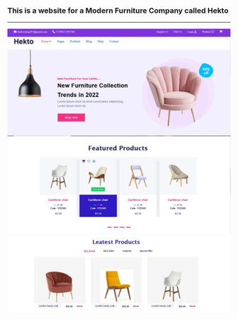 ﻿### This is a website  for a Modern Furniture Company called Hekto
---
![hekto-home-page1](https://github.com/ujuhope/Modern-Furniture_site_design/blob/main/images/Hekto-home-page1.JPG)
![hekto-home-page2](https://github.com/ujuhope/Modern-Furniture_site_design/blob/main/images/hekto-home-page2.JPG)   
![hekto-home-page3a1](https://github.com/ujuhope/Modern-Furniture_site_design/blob/main/images/hekto-home-page3a1.JPG)

